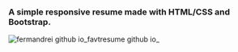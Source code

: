 ### A simple responsive resume made with HTML/CSS and Bootstrap.

![fermandrei github io_favtresume github io_](https://github.com/FermAndrei/favtresume.github.io/assets/142710148/35e0c32d-3666-45ba-b0e7-7d5d3e7e635e)

